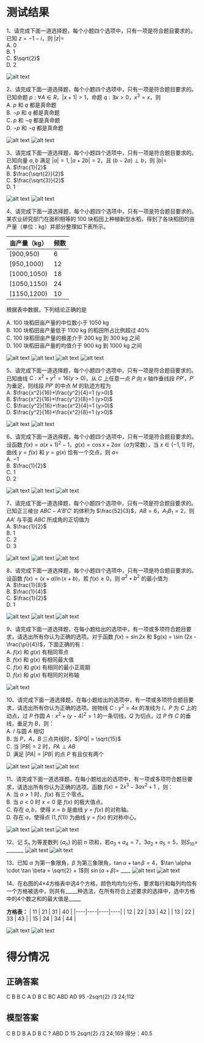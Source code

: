 # 测试结果
1、请完成下面一道选择题，每个小题四个选项中，只有一项是符合题目要求的。已知 $z = -1 - i$，则 $|z|=$  
A. 0  
B. 1  
C. $\sqrt{2}$  
D. 2

![alt text](元宝-1.1-新2-latex.png)

2、请完成下面一道选择题，每个小题四个选项中，只有一项是符合题目要求的。已知命题 $p: \forall A \in R，|x+1|>1$，命题 $q: \exists x>0，x^3=x$，则  
A. $p$ 和 $q$ 都是真命题  
B. $\neg p$ 和 $q$ 都是真命题  
C. $p$ 和 $\neg q$ 都是真命题  
D. $\neg p$ 和 $\neg q$ 都是真命题

![alt text](元宝-2.1-新2-latex.png)
![alt text](元宝-2.2-新2-latex.png)

3、请完成下面一道选择题，每个小题四个选项中，只有一项是符合题目要求的。已知向量 $a,b$ 满足 $|a|=1,|a+2b|=2$，且 $(b-2a) \perp b$，则 $|b|=$  
A. $\frac{1}{2}$  
B. $\frac{\sqrt{2}}{2}$  
C. $\frac{\sqrt{3}}{2}$  
D. 1

![alt text](元宝-3.1-新2-latex.png)
![alt text](元宝-3.2-新2-latex.png)

4、请完成下面一道选择题，每个小题四个选项中，只有一项是符合题目要求的。某农业研究部门在面积相等的 100 块稻田上种植新型水稻，得到了各块稻田的亩产量（单位：kg）并部分整理如下表所示。

| 亩产量（kg） | 频数 |
| ------------ | ---- |
| [900,950)    | 6    |
| [950,1000)   | 12   |
| [1000,1050)  | 18   |
| [1050,1150)  | 24   |
| [1150,1200)  | 10   |

根据表中数据，下列结论正确的是  

A. 100 块稻田亩产量的中位数小于 1050 kg  
B. 100 块稻田亩产量低于 1100 kg 的稻田所占比例超过 40%  
C. 100 块稻田亩产量的极差介于 200 kg 到 300 kg 之间  
D. 100 块稻田亩产量的均值介于 900 kg 到 1000 kg 之间

![alt text](元宝-4.1-新2-latex.png)
![alt text](元宝-4.2-新2-latex.png)
![alt text](元宝-4.3-新2-latex.png)
![alt text](元宝-4.4-新2-latex.png)

5、请完成下面一道选择题，每个小题四个选项中，只有一项是符合题目要求的。已知曲线 $C: x^2+y^2=16 (y>0)$，从 $C$ 上任意一点 $P$ 向 $x$ 轴作垂线段 $PP'$，$P'$ 为垂足，则线段 $PP'$ 的中点 $M$ 的轨迹方程为  
A. $\frac{x^2}{16}+\frac{y^2}{4}=1 (y>0)$  
B. $\frac{x^2}{16}+\frac{y^2}{8}=1 (y>0)$  
C. $\frac{y^2}{16}+\frac{x^2}{4}=1 (y>0)$  
D. $\frac{y^2}{16}+\frac{x^2}{8}=1 (y>0)$

![alt text](元宝-5.1-新2-latex.png)
![alt text](元宝-5.2-新2-latex.png)

6、请完成下面一道选择题，每个小题四个选项中，只有一项是符合题目要求的。设函数 $f(x) = a(x+1)^2 - 1$，$g(x) = \cos x + 2ax$（$a$为常数），当 $x \in (-1, 1)$ 时，曲线 $y = f(x)$ 和 $y = g(x)$ 恰有一个交点，则 $a =$  
A. $-1$  
B. $\frac{1}{2}$  
C. 1  
D. 2

![alt text](元宝-6.1-新2-latex.png)
![alt text](元宝-6.2-新2-latex.png)
![alt text](元宝-6.3-新2-latex.png)

7、请完成下面一道选择题，每个小题四个选项中，只有一项是符合题目要求的。已知正三棱台 $ABC - A'B'C'$ 的体积为 $\frac{52}{3}$，$AB = 6$，$A_1B_1 = 2$，则 $AA'$ 与平面 $ABC$ 所成角的正切值为  
A. $\frac{1}{2}$  
B. 1  
C. 2  
D. 3

![alt text](元宝-7.1-新2-latex.png)
![alt text](元宝-7.2-新2-latex.png)
![alt text](元宝-7.3-新2-latex.png)

8、请完成下面一道选择题，每个小题四个选项中，只有一项是符合题目要求的。设函数 $f(x) = (x + a) \ln (x + b)$，若 $f(x) \geq 0$，则 $a^2 + b^2$ 的最小值为  
A. $\frac{1}{8}$  
B. $\frac{1}{4}$  
C. $\frac{1}{2}$  
D. 1

![alt text](元宝-8.1-新2-latex.png)
![alt text](元宝-8.2-新2-latex.png)
![alt text](元宝-8.3-新2-latex.png)

9、请完成下面一道选择题，在每小题给出的选项中，有一项或多项符合题目要求，请选出所有你认为正确的选项。对于函数 $f(x) = \sin 2x$ 和 $g(x) = \sin (2x - \frac{\pi}{4})$，下面正确的有：  
A. $f(x)$ 和 $g(x)$ 有相同零点  
B. $f(x)$ 和 $g(x)$ 有相同最大值  
C. $f(x)$ 和 $g(x)$ 有相同的最小正周期  
D. $f(x)$ 和 $g(x)$ 有相同的对称轴

![alt text](元宝-9.1-新2-latex.png)

10、请完成下面一道选择题，在每小题给出的选项中，有一项或多项符合题目要求，请选出所有你认为正确的选项。抛物线 $C: y^2 = 4x$ 的准线为 $l$，$P$ 为 $C$ 上的动点，过 $P$ 作圆 $A: x^2 + (y - 4)^2 = 1$ 的一条切线，$Q$ 为切点，过 $P$ 作 $C$ 的垂线，垂足为 $B$，则：  
A. $l$ 与圆 $A$ 相切  
B. 当 $P$，$A$，$B$ 三点共线时，$|PQ| = \sqrt{15}$  
C. 当 $|PB| = 2$ 时，$PA \perp AB$  
D. 满足 $|PA| = |PB|$ 的点 $P$ 有且仅有两个

![alt text](元宝-10.1-新2-latex.png)
![alt text](元宝-10.2-新2-latex.png)
![alt text](元宝-10.3-新2-latex.png)

11、请完成下面一道选择题，在每小题给出的选项中，有一项或多项符合题目要求，请选出所有你认为正确的选项。函数 $f(x) = 2x^3 - 3ax^2 + 1$ ，则：  
A. 当 $a > 1$ 时，$f(x)$ 有三个零点。  
B. 当 $a < 0$ 时 $x = 0$ 是 $f(x)$ 的极大值点。  
C. 存在 $a, b$，使得 $x = b$ 是曲线 $y = f(x)$ 的对称轴。  
D. 存在 $a$，使得点 $(1, f(1))$ 为曲线 $y = f(x)$ 的对称中心。

![alt text](元宝-11.1-新2-latex.png)
![alt text](元宝-11.2-新2-latex.png)
![alt text](元宝-11.3-新2-latex.png)

12、记 $S_n$ 为等差数列 $\{a_n\}$ 的前 $n$ 项和，若$a_3 + a_4 = 7$，$3a_2 + a_5 = 5$，则$S_{10} =$ _______
![alt text](元宝-12.1-新2-latex.png)
![alt text](元宝-12.2-新2-latex.png)

13、已知 $\alpha$ 为第一象限角，$\beta$ 为第三象限角，$\tan \alpha + \tan \beta = 4$，$\tan \alpha \cdot \tan \beta = \sqrt{2} + 1$则 $\sin(\alpha + \beta) =$ ____
![alt text](元宝-13.1-新2-latex.png)
![alt text](元宝-13.2-新2-latex.png)

14、在右图的4×4方格表中选4个方格，颜色均均匀分布，要求每行和每列均恰有一个方格被选中，则共有_____种选法，在所有符合上述要求的选择中，选中方格中的4个数之和的最大值是_____

**方格表：**
| 11 | 21 | 31 | 40 |
|----|----|----|----|
| 12 | 22 | 33 | 42 |
| 13 | 22 | 33 | 43 |
| 15 | 24 | 34 | 44 |

![alt text](元宝-14.1-新2-latex.png)
![alt text](元宝-14.2-新2-latex.png)

# 得分情况
## 正确答案
C B B C A D B C BC ABD AD 95 -2sqrt{2} /3 24;112
## 模型答案
C B D B A D B C ? ABD D 15 2sqrt{2} /3 24;169
得分：40.5

